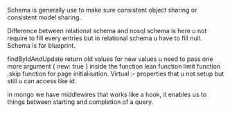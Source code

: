 Schema is generally use to make sure consistent object sharing or consistent model sharing.

Difference between relational schema and nosql schema is here u not require to fill every entries but in relational schema u have to fill null.
Schema is for blueprint.

findByIdAndUpdate return old values for new values u need to pass one more argument { new: true } inside the function
lean function
limit function ,skip function for page initialisation.
Virtual :- properties that u not setup but still u can access like id.

in mongo we have middlewires that works like a hook, it enables us to things between starting and completion of a query.